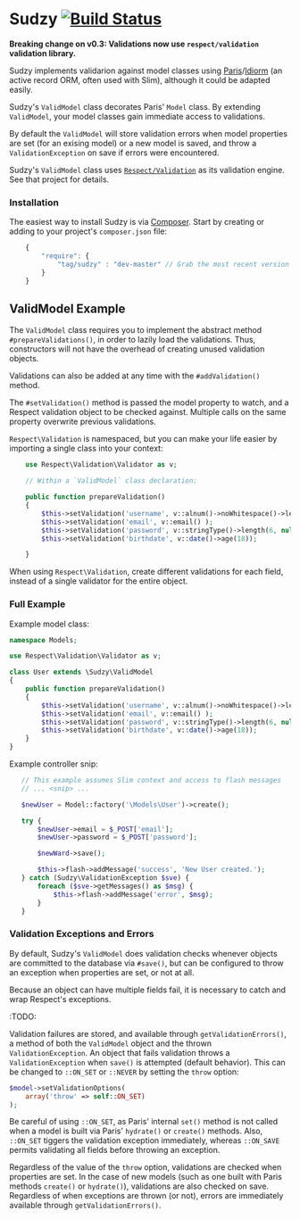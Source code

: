 # Sudzy [![Build Status](https://travis-ci.org/tag/sudzy.png?branch=master)](https://travis-ci.org/tag/sudzy)
**Breaking change on v0.3: Validations now use `respect/validation` validation library.**

Sudzy implements validarion against model classes using
[Paris][paris]/[Idiorm][idiorm] (an active record ORM, often used with Slim),
although it could be adapted easily.

Sudzy's `ValidModel` class decorates Paris' `Model` class. By extending
`ValidModel`, your model classes gain immediate access to validations.

By default the `ValidModel` will store validation errors when model properties
are set (for an exising model) or a new model is saved, and throw a
`ValidationException` on save if errors were encountered.

Sudzy's `ValidModel` class uses [`Respect/Validation`][respect] as its validation
engine. See that project for details.

[paris]: https://github.com/j4mie/paris
[idiorm]: https://github.com/j4mie/idiorm
[respect]: https://github.com/Respect/Validation

### Installation
The easiest way to install Sudzy is via [Composer][composer]. Start by creating or adding to your project's `composer.json` file:

```js
    {
        "require": {
            "tag/sudzy" : "dev-master" // Grab the most recent version from github
        }
    }
```

[composer]: http://getcomposer.org

## ValidModel Example
The `ValidModel` class requires you to implement the abstract method
`#prepareValidations()`, in order to lazily load the validations. Thus,
constructors will not have the overhead of creating unused validation objects.

Validations can also be added at any time with the `#addValidation()` method.

The `#setValidation()` method is passed the model property to watch, and a
Respect validation object to be checked against. Multiple calls on the same
property overwrite previous validations.

`Respect\Validation` is namespaced, but you can make your life easier by importing a single class into your context:

```php
    use Respect\Validation\Validator as v;
```

```php
    // Within a `ValidModel` class declaration:

    public function prepareValidation()
    {
        $this->setValidation('username', v::alnum()->noWhitespace()->length(1, 15) );
        $this->setValidation('email', v::email() );
        $this->setValidation('password', v::stringType()->length(6, null)->length(1, 15) );
        $this->setValidation('birthdate', v::date()->age(18));

    }
```
When using `Respect\Validation`, create different validations for each field, instead of a single validator for the entire object.

### Full Example
Example model class:

```php
namespace Models;

use Respect\Validation\Validator as v;

class User extends \Sudzy\ValidModel
{
    public function prepareValidation()
    {
        $this->setValidation('username', v::alnum()->noWhitespace()->length(1, 15) );
        $this->setValidation('email', v::email() );
        $this->setValidation('password', v::stringType()->length(6, null)->length(1, 15) );
        $this->setValidation('birthdate', v::date()->age(18));
    }
}
```

Example controller snip:

```php
   // This example assumes Slim context and access to flash messages
   // ... <snip> ...

   $newUser = Model::factory('\Models\User')->create();

   try {
       $newUser->email = $_POST['email'];
       $newUser->password = $_POST['password'];

       $newWard->save();

       $this->flash->addMessage('success', 'New User created.');
   } catch (Sudzy\ValidationException $sve) {
       foreach ($sve->getMessages() as $msg) {
           $this->flash->addMessage('error', $msg);
       }
   }
```

### Validation Exceptions and Errors
By default, Sudzy's `ValidModel` does validation checks whenever objects are
committed to the database via `#save()`, but can be configured to throw an
exception when properties are set, or not at all.

Because an object can have multiple fields fail, it is necessary to catch and
wrap Respect's exceptions.

:TODO:

Validation failures are stored, and available through `getValidationErrors()`,
a method of both the `ValidModel` object and the thrown `ValidationException`.
An object that fails validation throws a `ValidationException` when `save()` is
attempted (default behavior). This can be changed to `::ON_SET` or `::NEVER` by
setting the `throw` option:

```php
$model->setValidationOptions(
    array('throw' => self::ON_SET)
);
```

Be careful of using `::ON_SET`, as Paris' internal `set()` method is not called
when a model is built via Paris' `hydrate()` or `create()` methods. Also,
`::ON_SET` tiggers the validation exception immediately, whereas `::ON_SAVE`
permits validating all fields before throwing an exception.

Regardless of the value of the `throw` option, validations are checked when
properties are set. In the case of new models (such as one built with Paris
methods `create()` or `hydrate()`), validations are also checked on save.
Regardless of when exceptions are thrown (or not), errors are immediately
available through `getValidationErrors()`.
